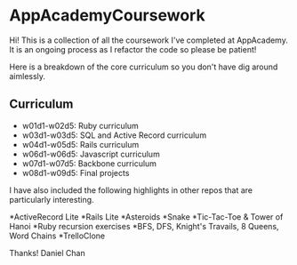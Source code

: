 AppAcademyCoursework
====================

Hi! This is a collection of all the coursework I've completed at AppAcademy. It is an ongoing process as I refactor the code so please be patient!

Here is a breakdown of the core curriculum so you don't have dig around aimlessly.

## Curriculum

* w01d1-w02d5: Ruby curriculum
* w03d1-w03d5: SQL and Active Record curriculum
* w04d1-w05d5: Rails curriculum
* w06d1-w06d5: Javascript curriculum
* w07d1-w07d5: Backbone curriculum
* w08d1-w09d5: Final projects

I have also included the following highlights in other repos that are particularly interesting.

*ActiveRecord Lite
*Rails Lite
*Asteroids
*Snake
*Tic-Tac-Toe & Tower of Hanoi
*Ruby recursion exercises
*BFS, DFS, Knight's Travails, 8 Queens, Word Chains
*TrelloClone

Thanks!
Daniel Chan
